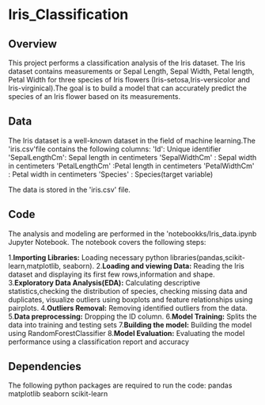 # Iris_Classification
## Overview
This project performs a classification analysis of the Iris dataset. The Iris dataset contains measurements or Sepal Length, Sepal Width, Petal length, Petal Width for three species of Iris flowers (Iris-setosa,Iris-versicolor and Iris-virginical).The goal is to build a model that can accurately predict the species of an Iris flower based on its measurements.

## Data
The Iris dataset is a well-known dataset in the field of machine learning.The 'iris.csv'file contains the following columns:
'Id': Unique identifier
'SepalLengthCm': Sepal length in centimeters
'SepalWidthCm' : Sepal width in centimeters
'PetalLengthCm' :Petal length in centimeters
'PetalWidthCm' : Petal width in centimeters
'Species'      : Species(target variable)

The data is stored in the 'iris.csv' file.


## Code
The analysis and modeling are performed in the 'notebookks/Iris_data.ipynb Jupyter Notebook.
The notebook covers the following steps:

1.**Importing Libraries:**
Loading necessary python libraries(pandas,scikit-learn,matplotlib, seaborn).
2.**Loading and viewing Data:**
Reading the Iris dataset and displaying its first few rows,information and shape.
3.**Exploratory Data Analysis(EDA):**
Calculating descriptive statistics,checking the distribution of species, checking missing data and duplicates, visualize outliers using boxplots and feature relationships using pairplots.
4.**Outliers Removal:**
Removing identified outliers from the data.
5.**Data preprocessing:**
Dropping the ID column.
6.**Model Training:**
Splits the data into training and testing sets
7.**Building the model:**
Building the model using RandomForestClassifier 
8.**Model Evaluation:**
Evaluating the model performance using a classification report and accuracy

## Dependencies
The following python packages are required to run the code:
pandas
matplotlib
seaborn
scikit-learn


